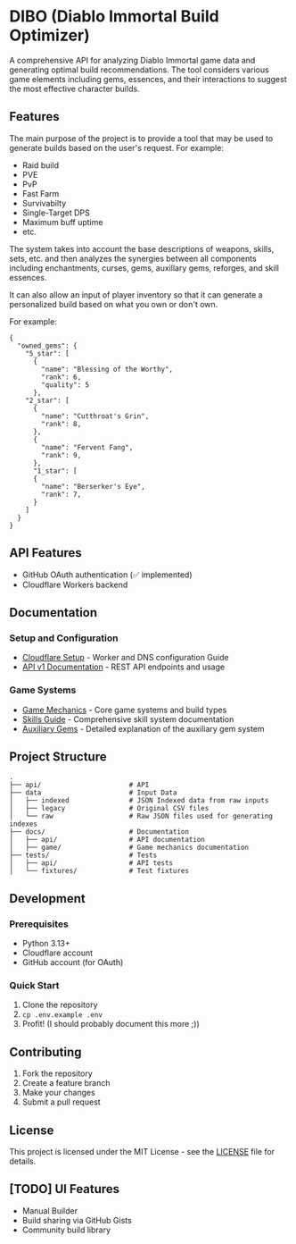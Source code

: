 # DIBO (Diablo Immortal Build Optimizer)

A comprehensive API for analyzing Diablo Immortal game data and generating optimal build recommendations. The tool considers various game elements including gems, essences, and their interactions to suggest the most effective character builds.

## Features

The main purpose of the project is to provide a tool that may be used
to generate builds based on the user's request. 
For example:

- Raid build
- PVE
- PvP
- Fast Farm
- Survivabilty
- Single-Target DPS
- Maximum buff uptime
- etc.

The system takes into account the base descriptions of weapons, 
skills, sets, etc. and then analyzes the synergies between all 
components including enchantments, curses, gems, auxillary gems, reforges, and skill essences. 

It can also allow an input of player inventory so that it can generate a personalized build based on what you own or don't own. 

For example:

```
{
  "owned_gems": {
    "5_star": [
      {
        "name": "Blessing of the Worthy",
        "rank": 6,
        "quality": 5
      },
    "2_star": [
      {
        "name": "Cutthroat's Grin",
        "rank": 8,
      },
      {
        "name": "Fervent Fang",
        "rank": 9,
      },
      "1_star": [
      {
        "name": "Berserker's Eye",
        "rank": 7,
      }
    ]
  }
}
```


## API Features

- GitHub OAuth authentication (✅ implemented)
- Cloudflare Workers backend

## Documentation

### Setup and Configuration
- [Cloudflare Setup](docs/cloudflare.md) - Worker and DNS configuration Guide
- [API v1 Documentation](docs/v1.md) - REST API endpoints and usage

### Game Systems
- [Game Mechanics](docs/game/mechanics.md) - Core game systems and build types
- [Skills Guide](docs/game/skills.md) - Comprehensive skill system documentation
- [Auxiliary Gems](docs/game/aux_gems.md) - Detailed explanation of the auxiliary gem system

## Project Structure

```
.
├── api/                      # API
├── data                      # Input Data
│   ├── indexed               # JSON Indexed data from raw inputs
│   ├── legacy                # Original CSV files
│   └── raw                   # Raw JSON files used for generating indexes
├── docs/                     # Documentation
│   ├── api/                  # API documentation
│   ├── game/                 # Game mechanics documentation
├── tests/                    # Tests
│   ├── api/                  # API tests
│   └── fixtures/             # Test fixtures
```


## Development

### Prerequisites
- Python 3.13+
- Cloudflare account
- GitHub account (for OAuth)

### Quick Start
1. Clone the repository
2. `cp .env.example .env`
3. Profit! (I should probably document this more ;))

## Contributing

1. Fork the repository
2. Create a feature branch
3. Make your changes
4. Submit a pull request

## License

This project is licensed under the MIT License - see the [LICENSE](LICENSE) file for details.


## [TODO] UI Features

- Manual Builder
- Build sharing via GitHub Gists
- Community build library

